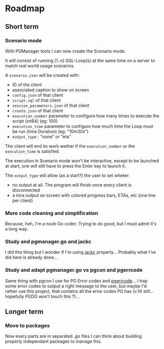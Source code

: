 # Roadmap

## Short term

### Scenario mode

With PGManager tools I can now create the Scenario mode.

It will consist of running [1..n] SQL-Loop(s) at the same time on a server to
match real world usage scenarios.

A `scenario.json` will be created with:
  - ID of the client
  - associated caption to show on screen 
  - `config.json` of that client
  - `script.sql` of that client
  - `session_parameters.json` of that client
  - `create.json` of that client
  - `execution_number` parameter to configure how many times to execute the
    script (int64) (eg: 100)
  - `execution_time` parameter to configure how much time the Loop must be 
    run (time.Duration) (eg: "10m30s")
  - `output_type` : "none" or "eta"

The client will end its work wether if the `execution_number` *or* the
`execution_time` is satisfied. 

The execution in Scenario mode won't be interactive, except to be launched at
start, one will still have to press the Enter key to launch it.

The `output_type` will allow (as a start?) the user to set wheter: 
  - no output at all. The program will finish once every client is
    disconnected
  - a nice output on screen with colored progress bars, ETAs, etc (one line
    per client)

### More code cleaning and simplification

Because, heh, I'm a noob Go coder. Trying to do good, but I must admit it's a
long way.

### Study and pgmanager.go and jackc

I did this thing but I wonder if I'm using
[jackc](https://github.com/jackc/pgerrcode) properly... Probably what I've did
here is already done...

### Study and adapt pgmanager.go vs pgcon and pgerrcode

Same thing with pgcon I use for PG Error codes and
[pgerrcode](https://github.com/jackc/pgerrcode)... I trap some error codes to
output a right message to the user, but maybe I'd rather use this project,
that contains all the error codes PG has (v.14 still... hopefully PGDG won't
touch this ?)...

## Longer term

### Move to packages

Now every parts are in separated .go files I can think about building properly
independant packages to manage this. 
